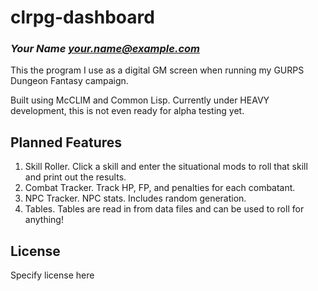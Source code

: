 # clrpg-dashboard
### _Your Name <your.name@example.com>_

This the program I use as a digital GM screen when running my GURPS Dungeon Fantasy campaign.

Built using McCLIM and Common Lisp. Currently under HEAVY development, this is not even ready for alpha testing yet.

## Planned Features
1. Skill Roller. Click a skill and enter the situational mods to roll that skill and print out the results.
2. Combat Tracker. Track HP, FP, and penalties for each combatant.
3. NPC Tracker. NPC stats. Includes random generation.
4. Tables. Tables are read in from data files and can be used to roll for anything!

## License

Specify license here

